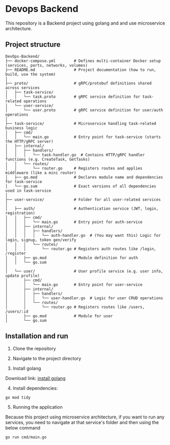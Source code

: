 # Devops Backend 

This repository is a Backend project using golang and and use microservice architecture.


## Project structure
```
DevOps-Backend/
├── docker-compose.yml        # Defines multi-container Docker setup (services, ports, networks, volumes)
├── README.md                 # Project documentation (how to run, build, use the system)
│
├── proto/                    # gRPC/protobuf definitions shared across services
│   ├── task-service/         
│   │   └── task.proto        # gRPC service definition for task-related operations
│   └── user-service/
│       └── user.proto        # gRPC service definition for user/auth operations
│
├── task-service/             # Microservice handling task-related business logic
│   ├── cmd/
│   │   └── main.go           # Entry point for task-service (starts the HTTP/gRPC server)
│   ├── internal/
│   │   ├── handlers/
│   │   │   └── task-handler.go  # Contains HTTP/gRPC handler functions (e.g. CreateTask, GetTasks)
│   │   └── routes/
│   │       └── router.go     # Registers routes and applies middleware (like a mini router)
│   ├── go.mod                # Declares module name and dependencies for task-service
│   └── go.sum                # Exact versions of all dependencies used in task-service
│
├── user-service/             # Folder for all user-related services
│
│   ├── auth/                 # Authentication service (JWT, login, registration)
│   │   ├── cmd/
│   │   │   └── main.go       # Entry point for auth-service
│   │   ├── internal/
│   │   │   ├── handlers/
│   │   │   │   └── auth-handler.go  # (You may want this) Logic for login, signup, token gen/verify
│   │   │   └── routes/
│   │   │       └── router.go # Registers auth routes like /login, /register
│   │   ├── go.mod            # Module definition for auth
│   │   └── go.sum
│
│   └── user/                 # User profile service (e.g. user info, update profile)
│       ├── cmd/
│       │   └── main.go       # Entry point for user-service
│       ├── internal/
│       │   ├── handlers/
│       │   │   └── user-handler.go  # Logic for user CRUD operations
│       │   └── routes/
│       │       └── router.go # Registers routes like /users, /users/:id
│       ├── go.mod            # Module for user
│       └── go.sum
```

## Installation and run
1. Clone the repository

2. Navigate to the project directory

3. Install golang

Download link: [install golang](https://go.dev/doc/install)

4. Install dependencies:
```
go mod tidy
```

5. Running the application

Because this project using microservice architecture, if you want to run any services, you need to navigate at that service's folder and then using the below command
```
go run cmd/main.go
```
